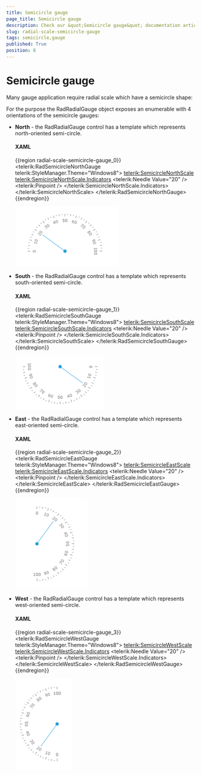 ```yaml
---
title: Semicircle gauge
page_title: Semicircle gauge
description: Check our &quot;Semicircle gauge&quot; documentation article for the RadGauge {{ site.framework_name }} control.
slug: radial-scale-semicircle-gauge
tags: semicircle,gauge
published: True
position: 8
---
```


# Semicircle gauge

Many gauge application require radial scale which have a semicircle shape:

For the purpose the RadRadialGauge object exposes an enumerable with 4 orientations of the semicircle gauges:

* __North__ - the RadRadialGauge control has a template which represents north-oriented semi-circle.          

	#### __XAML__
	{{region radial-scale-semicircle-gauge_0}}
		<telerik:RadSemicircleNorthGauge telerik:StyleManager.Theme="Windows8">
			<telerik:SemicircleNorthScale>
				<telerik:SemicircleNorthScale.Indicators>
					<telerik:Needle Value="20" />
					<telerik:Pinpoint />
				</telerik:SemicircleNorthScale.Indicators>
			</telerik:SemicircleNorthScale>
		</telerik:RadSemicircleNorthGauge>
	{{endregion}}

	![{{ site.framework_name }} RadGauge Semicircle North Scale](images/SemicircleNGauge.png)

* __South__ - the RadRadialGauge control has a template which represents south-oriented semi-circle.          

	#### __XAML__
	{{region radial-scale-semicircle-gauge_1}}
		<telerik:RadSemicircleSouthGauge telerik:StyleManager.Theme="Windows8">
			<telerik:SemicircleSouthScale>
				<telerik:SemicircleSouthScale.Indicators>
					<telerik:Needle Value="20" />
					<telerik:Pinpoint />
				</telerik:SemicircleSouthScale.Indicators>
			</telerik:SemicircleSouthScale>
		</telerik:RadSemicircleSouthGauge>
	{{endregion}}

	![{{ site.framework_name }} RadGauge Semicircle South Scale](images/SemicircleSGauge.png)

* __East__ - the RadRadialGauge control has a template which represents east-oriented semi-circle.          

	#### __XAML__
	{{region radial-scale-semicircle-gauge_2}}
		<telerik:RadSemicircleEastGauge telerik:StyleManager.Theme="Windows8">
			<telerik:SemicircleEastScale>
				<telerik:SemicircleEastScale.Indicators>
					<telerik:Needle Value="20" />
					<telerik:Pinpoint />
				</telerik:SemicircleEastScale.Indicators>
			</telerik:SemicircleEastScale>
		</telerik:RadSemicircleEastGauge>
	{{endregion}}

	![{{ site.framework_name }} RadGauge Semicircle East Scale](images/SemicircleEGauge.png)

* __West__ - the RadRadialGauge control has a template which represents west-oriented semi-circle.          

	#### __XAML__
	{{region radial-scale-semicircle-gauge_3}}
		<telerik:RadSemicircleWestGauge telerik:StyleManager.Theme="Windows8">
			<telerik:SemicircleWestScale>
				<telerik:SemicircleWestScale.Indicators>
					<telerik:Needle Value="20" />
					<telerik:Pinpoint />
				</telerik:SemicircleWestScale.Indicators>
			</telerik:SemicircleWestScale>
		</telerik:RadSemicircleWestGauge>
	{{endregion}}

	![{{ site.framework_name }} RadGauge Semicircle West Scale](images/SemicircleWGauge.png)